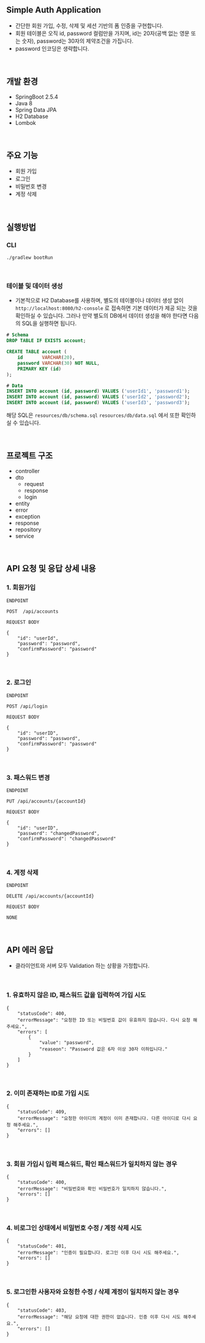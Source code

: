## Simple Auth Application

- 간단한 회원 가입, 수정, 삭제 및 세션 기반의 폼 인증을 구현합니다.
- 회원 테이블은 오직 id, password 컬럼만을 가지며, id는 20자(공백 없는 영문 또는 숫자), password는 30자의 제약조건을 가집니다.
- password 인코딩은 생략합니다.

<br />

## 개발 환경

- SpringBoot 2.5.4
- Java 8
- Spring Data JPA
- H2 Database
- Lombok

<br />

## 주요 기능

- 회원 가입
- 로그인
- 비밀번호 변경
- 계정 삭제

<br />

## 실행방법

### CLI

```
./gradlew bootRun
```

<br />

### 테이블 및 데이터 생성

- 기본적으로 H2 Database를 사용하며, 별도의 테이블이나 데이터 생성 없이 `http://localhost:8080/h2-console` 로 접속하면 기본 데이터가 제공 되는 것을 확인하실 수 있습니다. 그러나 만약 별도의 DB에서 데이터 생성을 해야 한다면 다음의 SQL을 실행하면 됩니다.

```sql
# Schema
DROP TABLE IF EXISTS account;

CREATE TABLE account (
    id       VARCHAR(20),
    password VARCHAR(30) NOT NULL,
    PRIMARY KEY (id)
);

# Data
INSERT INTO account (id, password) VALUES ('userId1', 'password1');
INSERT INTO account (id, password) VALUES ('userId2', 'password2');
INSERT INTO account (id, password) VALUES ('userId3', 'password3');
```

해당 SQL은 `resources/db/schema.sql`  `resources/db/data.sql` 에서 또한 확인하실 수 있습니다.

<br />

## 프로젝트 구조

- controller
- dto
  - request
  - response
  - login
- entity
- error
 - exception
 - response
- repository
- service

<br />

## API 요청 및 응답 상세 내용

### 1. 회원가입

`ENDPOINT`

```
POST  /api/accounts
```

`REQUEST BODY`

```
{
    "id": "userId",
    "password": "password",
    "confirmPassword": "password"
}
```

<br />

### 2. 로그인

`ENDPOINT`

```
POST /api/login
```

`REQUEST BODY`

```
{
    "id": "userID",
    "password": "password",
    "confirmPassword": "password"
}
```

<br />

### 3. 패스워드 변경

`ENDPOINT`

```
PUT /api/accounts/{accountId}
```

`REQUEST BODY`

```
{
    "id": "userID",
    "password": "changedPassword",
    "confirmPassword": "changedPassword"
}
```

<br />

### 4. 계정 삭제

`ENDPOINT`

```
DELETE /api/accounts/{accountId}
```

`REQUEST BODY`

```
NONE
```

<br />

## API 에러 응답

- 클라이언트와 서버 모두 Validation 하는 상황을 가정합니다.

<br />

### 1. 유효하지 않은 ID, 패스워드 값을 입력하여 가입 시도

```
{
    "statusCode": 400,
    "errorMessage": "요청한 ID 또는 비밀번호 값이 유효하지 않습니다. 다시 요청 해주세요.",
    "errors": [
        {
            "value": "password",
            "reaseon": "Password 값은 6자 이상 30자 이하입니다."
        }
    ]
}
```

<br />

### 2. 이미 존재하는 ID로 가입 시도

```
{
    "statusCode": 409,
    "errorMessage": "요청한 아이디의 계정이 이미 존재합니다. 다른 아이디로 다시 요청 해주세요.",
    "errors": []
}
```

<br />

### 3. 회원 가입시 입력 패스워드, 확인 패스워드가 일치하지 않는 경우

```
{
    "statusCode": 400,
    "errorMessage": "비밀번호와 확인 비밀번호가 일치하지 않습니다.",
    "errors": []
}
```

<br />

### 4. 비로그인 상태에서 비밀번호 수정 / 계정 삭제 시도

```
{
    "statusCode": 401,
    "errorMessage": "인증이 필요합니다. 로그인 이후 다시 시도 해주세요.",
    "errors": []
}
```

<br />

### 5. 로그인한 사용자와 요청한 수정 / 삭제 계정이 일치하지 않는 경우

```
{
    "statusCode": 403,
    "errorMessage": "해당 요청에 대한 권한이 없습니다. 인증 이후 다시 시도 해주세요.",
    "errors": []
}
```

